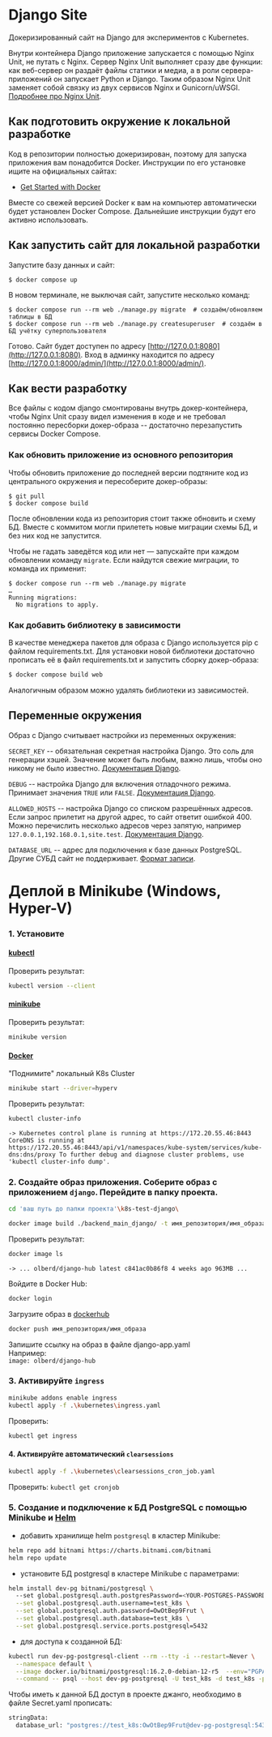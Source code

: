 # Django Site

Докеризированный сайт на Django для экспериментов с Kubernetes.

Внутри контейнера Django приложение запускается с помощью Nginx Unit, не путать с Nginx. Сервер Nginx Unit выполняет
сразу две функции: как веб-сервер он раздаёт файлы статики и медиа, а в роли сервера-приложений он запускает Python и
Django. Таким образом Nginx Unit заменяет собой связку из двух сервисов Nginx и
Gunicorn/uWSGI. [Подробнее про Nginx Unit](https://unit.nginx.org/).

## Как подготовить окружение к локальной разработке

Код в репозитории полностью докеризирован, поэтому для запуска приложения вам понадобится Docker. Инструкции по его
установке ищите на официальных сайтах:

- [Get Started with Docker](https://www.docker.com/get-started/)

Вместе со свежей версией Docker к вам на компьютер автоматически будет установлен Docker Compose. Дальнейшие инструкции
будут его активно использовать.

## Как запустить сайт для локальной разработки

Запустите базу данных и сайт:

```shell
$ docker compose up
```

В новом терминале, не выключая сайт, запустите несколько команд:

```shell
$ docker compose run --rm web ./manage.py migrate  # создаём/обновляем таблицы в БД
$ docker compose run --rm web ./manage.py createsuperuser  # создаём в БД учётку суперпользователя
```

Готово. Сайт будет доступен по адресу [http://127.0.0.1:8080](http://127.0.0.1:8080). Вход в админку находится по
адресу [http://127.0.0.1:8000/admin/](http://127.0.0.1:8000/admin/).

## Как вести разработку

Все файлы с кодом django смонтированы внутрь докер-контейнера, чтобы Nginx Unit сразу видел изменения в коде и не
требовал постоянно пересборки докер-образа -- достаточно перезапустить сервисы Docker Compose.

### Как обновить приложение из основного репозитория

Чтобы обновить приложение до последней версии подтяните код из центрального окружения и пересоберите докер-образы:

``` shell
$ git pull
$ docker compose build
```

После обновлении кода из репозитория стоит также обновить и схему БД. Вместе с коммитом могли прилететь новые миграции
схемы БД, и без них код не запустится.

Чтобы не гадать заведётся код или нет — запускайте при каждом обновлении команду `migrate`. Если найдутся свежие
миграции, то команда их применит:

```shell
$ docker compose run --rm web ./manage.py migrate
…
Running migrations:
  No migrations to apply.
```

### Как добавить библиотеку в зависимости

В качестве менеджера пакетов для образа с Django используется pip с файлом requirements.txt. Для установки новой
библиотеки достаточно прописать её в файл requirements.txt и запустить сборку докер-образа:

```sh
$ docker compose build web
```

Аналогичным образом можно удалять библиотеки из зависимостей.

## Переменные окружения

Образ с Django считывает настройки из переменных окружения:

`SECRET_KEY` -- обязательная секретная настройка Django. Это соль для генерации хэшей. Значение может быть любым, важно
лишь, чтобы оно никому не было
известно. [Документация Django](https://docs.djangoproject.com/en/3.2/ref/settings/#secret-key).

`DEBUG` -- настройка Django для включения отладочного режима. Принимает значения `TRUE`
или `FALSE`. [Документация Django](https://docs.djangoproject.com/en/3.2/ref/settings/#std:setting-DEBUG).

`ALLOWED_HOSTS` -- настройка Django со списком разрешённых адресов. Если запрос прилетит на другой адрес, то сайт
ответит ошибкой 400. Можно перечислить несколько адресов через запятую,
например `127.0.0.1,192.168.0.1,site.test`. [Документация Django](https://docs.djangoproject.com/en/3.2/ref/settings/#allowed-hosts).

`DATABASE_URL` -- адрес для подключения к базе данных PostgreSQL. Другие СУБД сайт не
поддерживает. [Формат записи](https://github.com/jacobian/dj-database-url#url-schema).

# Деплой в Minikube (Windows, Hyper-V)

### 1. Установите

#### [kubectl](https://kubernetes.io/ru/docs/tasks/tools/install-kubectl/)

Проверить результат:

```sh
kubectl version --client
```

#### [minikube](https://minikube.sigs.k8s.io/docs/start/)

Проверить результат:

```sh
minikube version
```

#### [Docker](https://docs.docker.com/get-docker/)

"Поднимите" локальный K8s Cluster

```sh
minikube start --driver=hyperv
```

Проверить результат:

```sh
kubectl cluster-info
```

`-> Kubernetes control plane is running at https://172.20.55.46:8443
CoreDNS is running at https://172.20.55.46:8443/api/v1/namespaces/kube-system/services/kube-dns:dns/proxy
To further debug and diagnose cluster problems, use 'kubectl cluster-info dump'.`

### 2. Создайте образ приложения. Соберите образ с приложением `django`. Перейдите в папку проекта.

```sh
cd 'ваш путь до папки проекта'\k8s-test-django\
```

```sh
docker image build ./backend_main_django/ -t имя_репозитория/имя_образа
```

Проверить результат:

```sh
docker image ls
```

`-> ... olberd/django-hub latest c841ac0b86f8 4 weeks ago 963MB ...`

Войдите в Docker Hub:

```sh
docker login
```

Загрузите образ в [dockerhub](https://hub.docker.com/)

```sh
docker push имя_репозитория/имя_образа
``` 

Запишите ссылку на образ в файле django-app.yaml    
Например:  
`image: olberd/django-hub`

### 3. Активируйте `ingress`

```sh
minikube addons enable ingress
kubectl apply -f .\kubernetes\ingress.yaml
```

Проверить:

```sh
kubectl get ingress
```

#### 4. Активируйте автоматический `clearsessions`

```sh
kubectl apply -f .\kubernetes\clearsessions_cron_job.yaml
```

Проверить:
```kubectl get cronjob```

### 5. Создание и подключение к БД PostgreSQL с помощью Minikube и [Helm](https://helm.sh/)

- добавить хранилище helm `postgresql` в кластер Minikube:

```bash
helm repo add bitnami https://charts.bitnami.com/bitnami
helm repo update
```

- установите БД postgresql в кластере Minikube с параметрами:

```bash
helm install dev-pg bitnami/postgresql \  
  --set global.postgresql.auth.postgresPassword=<YOUR-POSTGRES-PASSWORD> \
  --set global.postgresql.auth.username=test_k8s \
  --set global.postgresql.auth.password=OwOtBep9Frut \
  --set global.postgresql.auth.database=test_k8s \
  --set global.postgresql.service.ports.postgresql=5432
```

- для доступа к созданной БД:

```bash
kubectl run dev-pg-postgresql-client --rm --tty -i --restart=Never \
  --namespace default \
  --image docker.io/bitnami/postgresql:16.2.0-debian-12-r5  --env="PGPASSWORD=<YOUR-POSTGRES-PASSWORD>" \
  --command -- psql --host dev-pg-postgresql -U test_k8s -d test_k8s -p 5432
```

Чтобы иметь к данной БД доступ в проекте джанго, необходимо в файле Secret.yaml прописать:

```bash
stringData:
  database_url: "postgres://test_k8s:OwOtBep9Frut@dev-pg-postgresql:5432/test_k8s"
